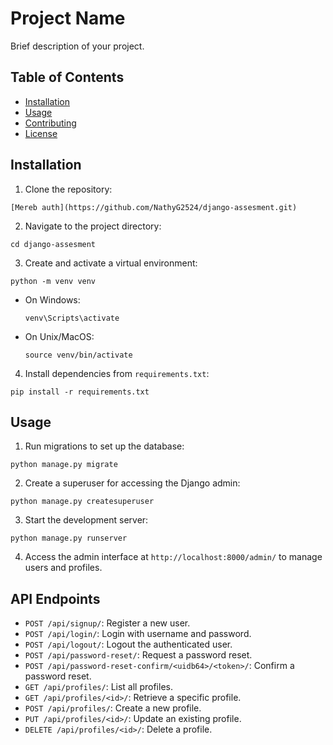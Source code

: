 # Project Name

Brief description of your project.

## Table of Contents

- [Installation](#installation)
- [Usage](#usage)
- [Contributing](#contributing)
- [License](#license)

## Installation

1. Clone the repository:


`[Mereb auth](https://github.com/NathyG2524/django-assesment.git)` 

2. Navigate to the project directory:

```
cd django-assesment
```
3. Create and activate a virtual environment:

``` 
python -m venv venv
```
- On Windows:
  ```
  venv\Scripts\activate
  ```
- On Unix/MacOS:

  ```
  source venv/bin/activate
  ```
4. Install dependencies from `requirements.txt`:
```
pip install -r requirements.txt
```

## Usage

1. Run migrations to set up the database:
```
python manage.py migrate
```
2. Create a superuser for accessing the Django admin:
```
python manage.py createsuperuser
```
3. Start the development server:
```
python manage.py runserver
```
4. Access the admin interface at `http://localhost:8000/admin/` to manage users and profiles.

## API Endpoints

- `POST /api/signup/`: Register a new user.
- `POST /api/login/`: Login with username and password.
- `POST /api/logout/`: Logout the authenticated user.
- `POST /api/password-reset/`: Request a password reset.
- `POST /api/password-reset-confirm/<uidb64>/<token>/`: Confirm a password reset.
- `GET /api/profiles/`: List all profiles.
- `GET /api/profiles/<id>/`: Retrieve a specific profile.
- `POST /api/profiles/`: Create a new profile.
- `PUT /api/profiles/<id>/`: Update an existing profile.
- `DELETE /api/profiles/<id>/`: Delete a profile.



